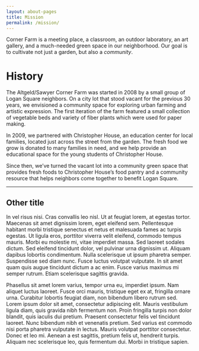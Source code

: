 ```yaml
---
layout: about-pages
title: Mission
permalink: /mission/
---
```


<p class="quote">Corner Farm is a meeting place, a classroom, an outdoor laboratory, an art gallery, and a much-needed green space in our neighborhood. Our goal is to cultivate not just a garden, but also a <em>community</em>.</p>

# History

The Altgeld/Sawyer Corner Farm was started in 2008 by a small group of Logan Square neighbors. On a city lot that stood vacant for the previous 30 years, we envisioned a community space for exploring urban farming and artistic expression. The first iteration of the farm featured a small collection of vegetable beds and variety of fiber plants which were used for paper making.

In 2009, we partnered with Christopher House, an education center for local families, located just across the street from the garden. The fresh food we grow is donated to many families in need, and we help provide an educational space for the young students of Christopher House.

Since then, we’ve turned the vacant lot into a community green space that provides fresh foods to Christopher House’s food pantry and a community resource that helps neighbors come together to benefit Logan Square.


---

## Other title

In vel risus nisi. Cras convallis leo nisl. Ut at feugiat lorem, at egestas tortor. Maecenas sit amet dignissim lorem, eget eleifend sem. Pellentesque habitant morbi tristique senectus et netus et malesuada fames ac turpis egestas. Ut ligula eros, porttitor viverra velit eleifend, commodo tempus mauris. Morbi eu molestie mi, vitae imperdiet massa. Sed laoreet sodales dictum. Sed eleifend tincidunt dolor, vel pulvinar urna dignissim ut. Aliquam dapibus lobortis condimentum. Nulla scelerisque ut ipsum pharetra semper. Suspendisse sed diam nunc. Fusce luctus volutpat vulputate. In sit amet quam quis augue tincidunt dictum a ac enim. Fusce varius maximus mi semper rutrum. Etiam scelerisque sagittis gravida.

Phasellus sit amet lorem varius, tempor urna eu, imperdiet ipsum. Nam aliquet luctus laoreet. Fusce orci mauris, tristique eget ex at, fringilla ornare urna. Curabitur lobortis feugiat diam, non bibendum libero rutrum sed. Lorem ipsum dolor sit amet, consectetur adipiscing elit. Mauris vestibulum ligula diam, quis gravida nibh fermentum non. Proin fringilla turpis non dolor blandit, quis iaculis dui pretium. Praesent consectetur felis vel tincidunt laoreet. Nunc bibendum nibh et venenatis pretium. Sed varius est commodo nisi porta pharetra vulputate in lectus. Mauris volutpat porttitor consectetur. Donec et leo mi. Aenean a est sagittis, pretium felis ut, hendrerit turpis. Aliquam nec scelerisque leo, quis fermentum dui. Morbi in tristique sapien.
